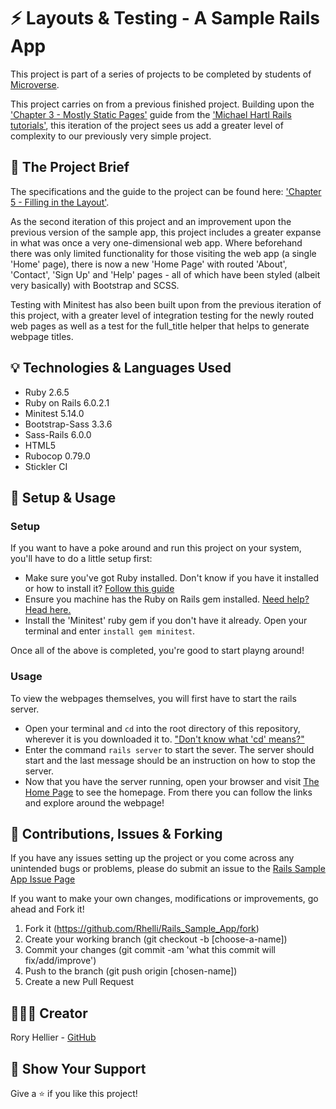 # ⚡ Layouts & Testing - A Sample Rails App

This project is part of a series of projects to be completed by students of [Microverse](https://www.microverse.org/ 'The Global School for Remote Software Developers!').

This project carries on from a previous finished project. Building upon the ['Chapter 3 - Mostly Static Pages'](https://www.learnenough.com/ruby-on-rails-4th-edition-tutorial/static_pages) guide from the ['Michael Hartl Rails tutorials'](www.learnenough.com), this iteration of the project sees us add a greater level of complexity to our previously very simple project.

## 📐 The Project Brief

The specifications and the guide to the project can be found here: ['Chapter 5 - Filling in the Layout'](https://www.learnenough.com/ruby-on-rails-4th-edition-tutorial/filling_in_the_layout).

As the second iteration of this project and an improvement upon the previous version of the sample app, this project includes a greater expanse in what was once a very one-dimensional web app. Where beforehand there was only limited functionality for those visiting the web app (a single 'Home' page), there is now a new 'Home Page' with routed 'About', 'Contact', 'Sign Up' and 'Help' pages - all of which have been styled (albeit very basically) with Bootstrap and SCSS.

Testing with Minitest has also been built upon from the previous iteration of this project, with a greater level of integration testing for the newly routed web pages as well as a test for the full_title helper that helps to generate webpage titles.

## 💡 Technologies & Languages Used

- Ruby 2.6.5
- Ruby on Rails 6.0.2.1
- Minitest 5.14.0
- Bootstrap-Sass 3.3.6
- Sass-Rails 6.0.0
- HTML5
- Rubocop 0.79.0
- Stickler CI

## 🔩 Setup & Usage

### Setup

If you want to have a poke around and run this project on your system, you'll have to do a little setup first:
 - Make sure you've got Ruby installed. Don't know if you have it installed or how to install it? [Follow this guide](https://www.ruby-lang.org/en/documentation/installation/)
 - Ensure you machine has the Ruby on Rails gem installed. [Need help? Head here.](http://railsapps.github.io/installing-rails.html)
 - Install the 'Minitest' ruby gem if you don't have it already. Open your terminal and enter `install gem minitest`.

 Once all of the above is completed, you're good to start playng around!

### Usage
To view the webpages themselves, you will first have to start the rails server.
 - Open your terminal and `cd` into the root directory of this repository, wherever it is you downloaded it to. ["Don't know what 'cd' means?"](https://www.macworld.com/article/2042378/master-the-command-line-navigating-files-and-folders.html)
 - Enter the command `rails server` to start the sever. The server should start and the last message should be an instruction on how to stop the server.
 - Now that you have the server running, open your browser and visit [The Home Page](localhost:3000/static_pages/home) to see the homepage. From there you can follow the links and explore around the webpage!

## 🍻 Contributions, Issues & Forking

If you have any issues setting up the project or you come across any unintended bugs or problems, please do submit an issue to the [Rails Sample App Issue Page](https://github.com/Rhelli/Rails_Sample_App/issues)

If you want to make your own changes, modifications or improvements, go ahead and Fork it!
1. Fork it (https://github.com/Rhelli/Rails_Sample_App/fork)
2. Create your working branch (git checkout -b [choose-a-name])
3. Commit your changes (git commit -am 'what this commit will fix/add/improve')
4. Push to the branch (git push origin [chosen-name])
5. Create a new Pull Request

## 💂🏽‍♂️ Creator

Rory Hellier - [GitHub](https://github.com/Rhelli)

## 🦾 Show Your Support

Give a ⭐️ if you like this project!
